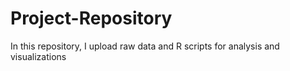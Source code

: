 # Project-Repository
In this repository, I upload raw data and R scripts for analysis and visualizations
